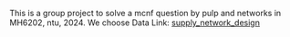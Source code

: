 This is a group project to solve a mcnf question by pulp and networks in MH6202, ntu, 2024.
We choose 
Data Link: [supply_network_design](https://colab.research.google.com/github/Gurobi/modeling-examples/blob/master/supply_network_design/supply_network_design_1.ipynb)

